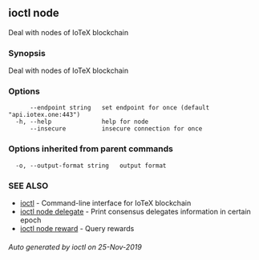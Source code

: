 ## ioctl node

Deal with nodes of IoTeX blockchain

### Synopsis

Deal with nodes of IoTeX blockchain

### Options

```
      --endpoint string   set endpoint for once (default "api.iotex.one:443")
  -h, --help              help for node
      --insecure          insecure connection for once
```

### Options inherited from parent commands

```
  -o, --output-format string   output format
```

### SEE ALSO

* [ioctl](../README.md)	 - Command-line interface for IoTeX blockchain
* [ioctl node delegate](ioctl_node_delegate.md)	 - Print consensus delegates information in certain epoch
* [ioctl node reward](ioctl_node_reward.md)	 - Query rewards

###### Auto generated by ioctl on 25-Nov-2019
